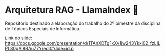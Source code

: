 # Arquitetura RAG - LlamaIndex 🦙

Repositório destinado a elaboração do trabalho do 2º bimestre da disciplina de Tópicos Especiais de Informática.

Link do slide: https://docs.google.com/presentation/d/1TAnXDTgFxXv1jw243Ykxi02_fzLILPL80gAI8BAu77Y/edit#slide=id.p
